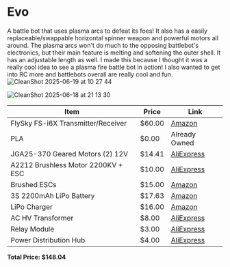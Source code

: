 # Evo
A battle bot that uses plasma arcs to defeat its foes! It also has a easily replaceable/swappable horizontal spinner weapon and powerful motors all around. The plasma arcs won't do much to the opposing battlebot's electronics, but their main feature is melting and softening the outer shell. It has an adjustable length as well. I made this because I thought it was a really cool idea to see a plasma fire battle bot in action! I also wanted to get into RC more and battlebots overall are really cool and fun.![CleanShot 2025-06-19 at 10 27 44](https://github.com/user-attachments/assets/ab5592ea-5196-494e-a196-0201f15c4108)



![CleanShot 2025-06-18 at 21 13 30](https://github.com/user-attachments/assets/f8f434c1-bfc7-4c4a-9946-2d19e8bd1fc2)



| Item                                      | Price  | Link                                                                                   |
|-------------------------------------------|--------|----------------------------------------------------------------------------------------|
| FlySky FS-i6X Transmitter/Receiver        | $60.00 | [Amazon](https://www.amazon.com/FLYSKY-Transmitter-Controller-Receiver-Upgrade/dp/B07Z8VCB45/) |
| PLA                                       | $0.00  | Already Owned                                                                        |
| JGA25-370 Geared Motors (2) 12V           | $14.41 | [AliExpress](https://www.aliexpress.us/item/2251832801627453.html)                   |
| A2212 Brushless Motor 2200KV + ESC        | $10.00 | [AliExpress](https://www.aliexpress.us/item/3256807827567042.html)                   |
| Brushed ESCs                              | $15.00 | [Amazon](https://www.amazon.com/Brushed-Motor-Forward-Reverse-Controller/dp/B0BYVPWR6S/) |
| 3S 2200mAh LiPo Battery                   | $17.63 | [Amazon](https://www.amazon.com/Zeee-Vehicles-Airplane-Quadcopter-Helicopter/dp/B0D59B817L/r) |
| LiPo Charger                              | $16.00 | [Amazon](https://www.amazon.com/SUPULSE-Battery-Charger-7-4-11-1V-B3V2/dp/B099K8XFG6/) |
| AC HV Transformer                         | $8.00  | [AliExpress](https://www.aliexpress.us/item/3256805880688004.html)                   |
| Relay Module                              | $3.00  | [AliExpress](https://www.aliexpress.us/item/3256804979950556.html)                   |
| Power Distribution Hub                    | $4.00  | [AliExpress](https://www.aliexpress.us/item/3256802450657248.html)                   |

**Total Price: $148.04**

